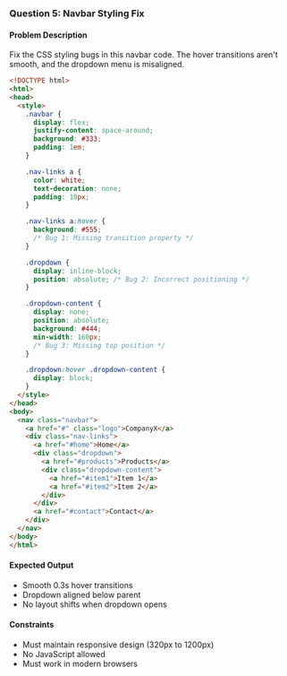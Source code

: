 ### Question 5: Navbar Styling Fix 

#### Problem Description
Fix the CSS styling bugs in this navbar code. The hover transitions aren't smooth, and the dropdown menu is misaligned.

```html
<!DOCTYPE html>
<html>
<head>
  <style>
    .navbar {
      display: flex;
      justify-content: space-around;
      background: #333;
      padding: 1em;
    }

    .nav-links a {
      color: white;
      text-decoration: none;
      padding: 10px;
    }

    .nav-links a:hover {
      background: #555;
      /* Bug 1: Missing transition property */
    }

    .dropdown {
      display: inline-block;
      position: absolute; /* Bug 2: Incorrect positioning */
    }

    .dropdown-content {
      display: none;
      position: absolute;
      background: #444;
      min-width: 160px;
      /* Bug 3: Missing top position */
    }

    .dropdown:hover .dropdown-content {
      display: block;
    }
  </style>
</head>
<body>
  <nav class="navbar">
    <a href="#" class="logo">CompanyX</a>
    <div class="nav-links">
      <a href="#home">Home</a>
      <div class="dropdown">
        <a href="#products">Products</a>
        <div class="dropdown-content">
          <a href="#item1">Item 1</a>
          <a href="#item2">Item 2</a>
        </div>
      </div>
      <a href="#contact">Contact</a>
    </div>
  </nav>
</body>
</html>
```

#### Expected Output
- Smooth 0.3s hover transitions
- Dropdown aligned below parent
- No layout shifts when dropdown opens

#### Constraints
- Must maintain responsive design (320px to 1200px)
- No JavaScript allowed
- Must work in modern browsers
